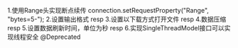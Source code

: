 1.使用Range头实现断点续传    connection.setRequestProperty("Range", "bytes=5-");
2.设置输出格式               resp
3.设置以下载方式打开文件      resp
4.数据压缩                   resp
5.设置数据刷新时间，单位为秒   resp
6.实现SingleThreadModel接口可以实现线程安全 @Deprecated
